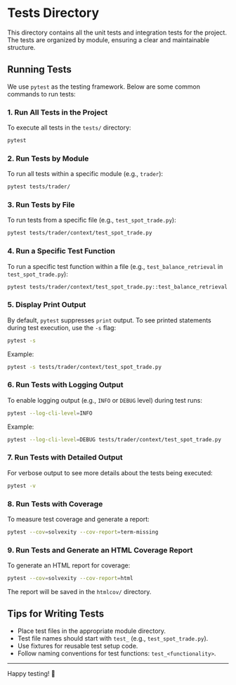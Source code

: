 
# Tests Directory

This directory contains all the unit tests and integration tests for the project. The tests are organized by module, ensuring a clear and maintainable structure.

## Running Tests

We use `pytest` as the testing framework. Below are some common commands to run tests:

### 1. Run All Tests in the Project
To execute all tests in the `tests/` directory:
```bash
pytest
```

### 2. Run Tests by Module
To run all tests within a specific module (e.g., `trader`):
```bash
pytest tests/trader/
```

### 3. Run Tests by File
To run tests from a specific file (e.g., `test_spot_trade.py`):
```bash
pytest tests/trader/context/test_spot_trade.py
```

### 4. Run a Specific Test Function
To run a specific test function within a file (e.g., `test_balance_retrieval` in `test_spot_trade.py`):
```bash
pytest tests/trader/context/test_spot_trade.py::test_balance_retrieval
```

### 5. Display Print Output
By default, `pytest` suppresses `print` output. To see printed statements during test execution, use the `-s` flag:
```bash
pytest -s
```

Example:
```bash
pytest -s tests/trader/context/test_spot_trade.py
```

### 6. Run Tests with Logging Output
To enable logging output (e.g., `INFO` or `DEBUG` level) during test runs:
```bash
pytest --log-cli-level=INFO
```

Example:
```bash
pytest --log-cli-level=DEBUG tests/trader/context/test_spot_trade.py
```

### 7. Run Tests with Detailed Output
For verbose output to see more details about the tests being executed:
```bash
pytest -v
```

### 8. Run Tests with Coverage
To measure test coverage and generate a report:
```bash
pytest --cov=solvexity --cov-report=term-missing
```

### 9. Run Tests and Generate an HTML Coverage Report
To generate an HTML report for coverage:
```bash
pytest --cov=solvexity --cov-report=html
```
The report will be saved in the `htmlcov/` directory.

## Tips for Writing Tests
- Place test files in the appropriate module directory.
- Test file names should start with `test_` (e.g., `test_spot_trade.py`).
- Use fixtures for reusable test setup code.
- Follow naming conventions for test functions: `test_<functionality>`.

---

Happy testing! 🚀
